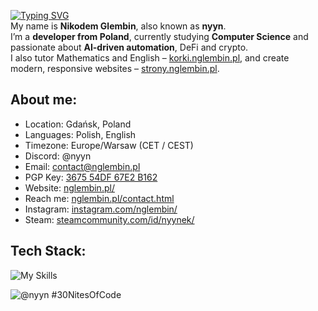 <a href="https://git.io/typing-svg"><img align="center" src="https://readme-typing-svg.herokuapp.com?font=Fira+Code&pause=1000&random=false&width=435&lines=Hello!+I'm+Nikodem." alt="Typing SVG" /></a> <br>
My name is **Nikodem Glembin**, also known as **nyyn**.  
I’m a **developer from Poland**, currently studying **Computer Science** and passionate about **AI-driven automation**, DeFi and crypto.  
I also tutor Mathematics and English – [korki.nglembin.pl](https://korki.nglembin.pl), and create modern, responsive websites – [strony.nglembin.pl](https://strony.nglembin.pl).


<h2 align="left">About me:</h2>

- Location: Gdańsk, Poland
- Languages: Polish, English
- Timezone: Europe/Warsaw (CET / CEST)
- Discord: @nyyn
- Email: [contact@nglembin.pl](mailto:contact@nglembin.pl)
- PGP Key: [3675 54DF 67E2 B162](https://keybase.io/nyyn666)
- Website: [nglembin.pl/](https://nglembin.pl/)
- Reach me: [nglembin.pl/contact.html](https://nglembin.pl/contact.html)
- Instagram: [instagram.com/nglembin/](https://www.instagram.com/nglembin/)
- Steam: [steamcommunity.com/id/nyynek/](https://steamcommunity.com/id/nyynek/)

<h2 align="left">Tech Stack:</h2>

![My Skills](https://skillicons.dev/icons?i=html,css,bootstrap,js,github,git,lua,typescript,py,pycharm,ps,php,mysql,sqlite,cloudflare,netlify,cpp,c,java,azure,bash,debian,discord,kali)

![@nyyn #30NitesOfCode](https://www.codedex.io/api/petStatus?user=nyyn)
